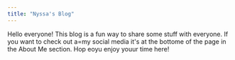 ```yaml
---
title: "Nyssa's Blog"
---
```


Hello everyone! This blog is a fun way to share some stuff with everyone. If you want to check out a=my social media it's at the bottome of the page in the About Me section. Hop eoyu enjoy youur time here!
